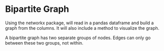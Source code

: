 # Bipartite Graph

Using the networkx package, will read in a pandas dataframe and build a graph from the columns. It will also include a method to visualize the graph.

A bipartite graph has two separate groups of nodes. Edges can only go between these two groups, not within.
